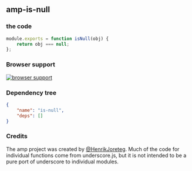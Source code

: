 ## amp-is-null


### the code

```javascript
module.exports = function isNull(obj) {
    return obj === null;
};
```

### Browser support

[![browser support](https://ci.testling.com/henrikjoreteg/amp-is-null.png)](https://ci.testling.com/ampersandjs/amp-is-null)

### Dependency tree

```json
{
    "name": "is-null",
    "deps": []
}
```

### Credits

The amp project was created by [@HenrikJoreteg](http://twitter.com/henrikjoreteg). Much of the code for individual functions come from underscore.js, but it is not intended to be a pure port of underscore to individual modules.
